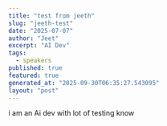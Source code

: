 ```yaml
---
title: "test from jeeth"
slug: "jeeth-test"
date: "2025-07-07"
author: "Jeet"
excerpt: "AI Dev"
tags:
  - speakers
published: true
featured: true
generated_at: "2025-09-30T06:35:27.543095"
layout: "post"
---
```


i am an Ai dev with lot of testing know